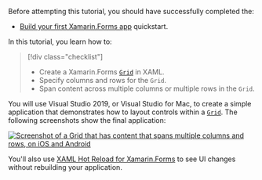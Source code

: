 Before attempting this tutorial, you should have successfully completed the:

- [Build your first Xamarin.Forms app](~/get-started/first-app/index.md) quickstart.

In this tutorial, you learn how to:

> [!div class="checklist"]
>
> - Create a Xamarin.Forms [`Grid`](xref:Xamarin.Forms.Grid) in XAML.
> - Specify columns and rows for the `Grid`.
> - Span content across multiple columns or multiple rows in the `Grid`.

You will use Visual Studio 2019, or Visual Studio for Mac, to create a simple application that demonstrates how to layout controls within a [`Grid`](xref:Xamarin.Forms.Grid). The following screenshots show the final application:

[![Screenshot of a Grid that has content that spans multiple columns and rows, on iOS and Android](../images/span-columns-rows.png "Grid with content spanning columns and rows")](../images/span-columns-rows-large.png#lightbox "Grid with content spanning columns and rows")

You'll also use [XAML Hot Reload for Xamarin.Forms](~/xamarin-forms/xaml/hot-reload.md) to see UI changes without rebuilding your application.
